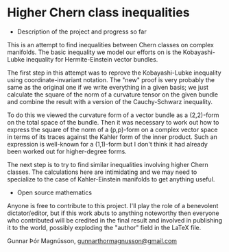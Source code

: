 Higher Chern class inequalities
===============================

* Description of the project and progress so far

This is an attempt to find inequalities between Chern classes on complex
manifolds. The basic inequality we model our efforts on is the
Kobayashi-Lubke inequality for Hermite-Einstein vector bundles.

The first step in this attempt was to reprove the Kobayashi-Lubke
inequality using coordinate-invariant notation. The "new" proof is very
probably the same as the original one if we write everything in a given
basis; we just calculate the square of the norm of a curvature tensor on
the given bundle and combine the result with a version of the
Cauchy-Schwarz inequality.

To do this we viewed the curvature form of a vector bundle as a (2,2)-form
on the total space of the bundle. Then it was necessary to work out how to
express the square of the norm of a (p,p)-form on a complex vector space in
terms of its traces against the Kahler form of the inner product. Such an
expression is well-known for a (1,1)-form but I don't think it had already
been worked out for higher-degree forms.

The next step is to try to find similar inequalities involving higher Chern
classes. The calculations here are intimidating and we may need to
specialize to the case of Kahler-Einstein manifolds to get anything useful.


* Open source mathematics

Anyone is free to contribute to this project. I'll play the role of a
benevolent dictator/editor, but if this work abuts to anything noteworthy
then everyone who contributed will be credited in the final result and
involved in publishing it to the world, possibly exploding the "author"
field in the LaTeX file. 


Gunnar Þór Magnússon,
gunnarthormagnusson@gmail.com
